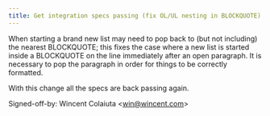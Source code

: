 ```yaml
---
title: Get integration specs passing (fix OL/UL nesting in BLOCKQUOTE) (wikitext, ae0ffab)
---
```


When starting a brand new list may need to pop back to (but not including) the nearest BLOCKQUOTE; this fixes the case where a new list is started inside a BLOCKQUOTE on the line immediately after an open paragraph. It is necessary to pop the paragraph in order for things to be correctly formatted.

With this change all the specs are back passing again.

Signed-off-by: Wincent Colaiuta &lt;win@wincent.com&gt;
